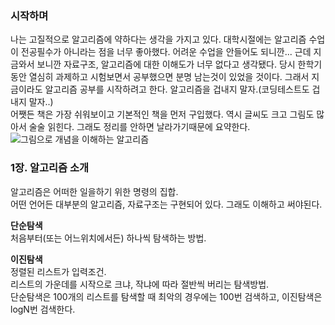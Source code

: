### 시작하며
나는 고질적으로 알고리즘에 약하다는 생각을 가지고 있다. 대학시절에는 알고리즘 수업이 전공필수가 아니라는 점을 너무 좋아했다. 어려운 수업을 안들어도 되니깐... 근데 지금와서 보니깐 자료구조, 알고리즘에 대한 이해도가 너무 없다고 생각됐다. 당시 한학기동안 열심히 과제하고 시험보면서 공부했으면 분명 남는것이 있었을 것이다. 그래서 지금이라도 알고리즘 공부를 시작하려고 한다. 알고리즘을 겁내지 말자.(코딩테스트도 겁내지 말자..)   
어쨋든 책은 가장 쉬워보이고 기본적인 책을 먼저 구입했다. 역시 글씨도 크고 그림도 많아서 술술 읽힌다. 그래도 정리를 안하면 날라가기때문에 요약한다.
![그림으로 개념을 이해하는 알고리즘](/Users/jinyeong/Downloads/bookcover.jpg)

### 1장. 알고리즘 소개
알고리즘은 어떠한 일을하기 위한 명령의 집합.  
어떤 언어든 대부분의 알고리즘, 자료구조는 구현되어 있다. 그래도 이해하고 써야된다.  

**단순탐색**  
처음부터(또는 어느위치에서든) 하나씩 탐색하는 방법.  

**이진탐색**  
정렬된 리스트가 입력조건.  
리스트의 가운데를 시작으로 크냐, 작냐에 따라 절반씩 버리는 탐색방법.  
단순탐색은 100개의 리스트를 탐색할 때 최악의 경우에는 100번 검색하고, 이진탐색은 logN번 검색한다.  
